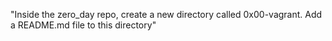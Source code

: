 "Inside the zero_day repo, create a new directory called 0x00-vagrant. Add a README.md file to this directory"
